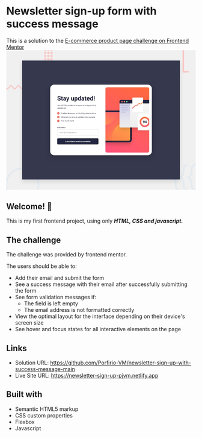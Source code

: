 # Newsletter sign-up form with success message
This is a solution to the [E-commerce product page challenge on Frontend Mentor](https://www.frontendmentor.io/challenges/ecommerce-product-page-UPsZ9MJp6)
![Design preview for the Newsletter sign-up form with success message coding challenge](./design/desktop-preview.jpg)

## Welcome! 👋

This is my first frontend project, using only ***HTML, CSS and javascript.***

## The challenge

The challenge was provided by frontend mentor.

The users should be able to:

- Add their email and submit the form
- See a success message with their email after successfully submitting the form
- See form validation messages if:
  - The field is left empty
  - The email address is not formatted correctly
- View the optimal layout for the interface depending on their device's screen size
- See hover and focus states for all interactive elements on the page

## Links

- Solution URL: https://github.com/Porfirio-VM/newsletter-sign-up-with-success-message-main
- Live Site URL: https://newsletter-sign-up-pjvm.netlify.app

## Built with

- Semantic HTML5 markup
- CSS custom properties
- Flexbox
- Javascript
